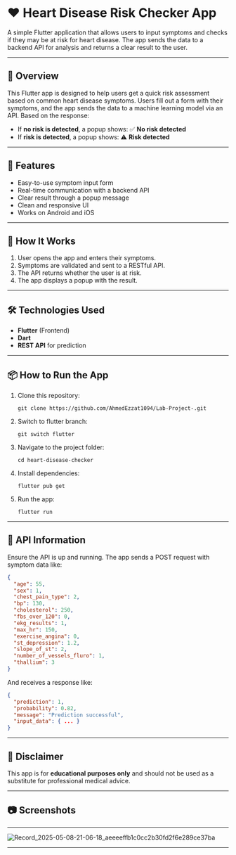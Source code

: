 # ❤️ Heart Disease Risk Checker App

A simple Flutter application that allows users to input symptoms and checks if they may be at risk for heart disease. The app sends the data to a backend API for analysis and returns a clear result to the user.

---

## 🏥 Overview

This Flutter app is designed to help users get a quick risk assessment based on common heart disease symptoms. Users fill out a form with their symptoms, and the app sends the data to a machine learning model via an API. Based on the response:

- If **no risk is detected**, a popup shows: ✅ **No risk detected**
- If **risk is detected**, a popup shows: ⚠️ **Risk detected**

---

## 🚀 Features

- Easy-to-use symptom input form  
- Real-time communication with a backend API  
- Clear result through a popup message  
- Clean and responsive UI  
- Works on Android and iOS

---

## 🔧 How It Works

1. User opens the app and enters their symptoms.  
2. Symptoms are validated and sent to a RESTful API.  
3. The API returns whether the user is at risk.  
4. The app displays a popup with the result.

---

## 🛠️ Technologies Used

- **Flutter** (Frontend)  
- **Dart**  
- **REST API** for prediction  

---

## 📦 How to Run the App

1. Clone this repository:
   ```
   git clone https://github.com/AhmedEzzat1094/Lab-Project-.git
   ```
2. Switch to flutter branch:
   ```
   git switch flutter
   ```
3. Navigate to the project folder:
   ```
   cd heart-disease-checker
   ```
4. Install dependencies:
   ```
   flutter pub get
   ```
5. Run the app:
   ```
   flutter run
   ```

---

## 📡 API Information

Ensure the API is up and running. The app sends a POST request with symptom data like:

```json
{
  "age": 55,
  "sex": 1,
  "chest_pain_type": 2,
  "bp": 130,
  "cholesterol": 250,
  "fbs_over_120": 0,
  "ekg_results": 1,
  "max_hr": 150,
  "exercise_angina": 0,
  "st_depression": 1.2,
  "slope_of_st": 2,
  "number_of_vessels_fluro": 1,
  "thallium": 3
}
```

And receives a response like:

```json
{
  "prediction": 1,
  "probability": 0.82,
  "message": "Prediction successful",
  "input_data": { ... }
}
```

---

## 🧠 Disclaimer

This app is for **educational purposes only** and should not be used as a substitute for professional medical advice.


---


## 📷 Screenshots





---

![Record_2025-05-08-21-06-18_aeeeeffb1c0cc2b30fd2f6e289ce37ba](https://github.com/user-attachments/assets/182a3550-b7d1-469c-a8fe-4c8e29729af9)

---
